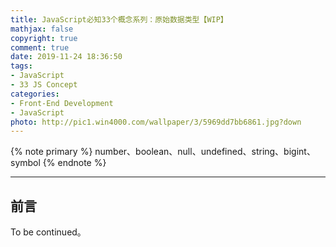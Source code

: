 ```yaml
---
title: JavaScript必知33个概念系列：原始数据类型【WIP】
mathjax: false
copyright: true
comment: true
date: 2019-11-24 18:36:50
tags:
- JavaScript
- 33 JS Concept
categories:
- Front-End Development
- JavaScript
photo: http://pic1.win4000.com/wallpaper/3/5969dd7bb6861.jpg?down
---
```


{% note primary %}
number、boolean、null、undefined、string、bigint、symbol
{% endnote %}

<!-- more -->

---

## 前言

To be continued。